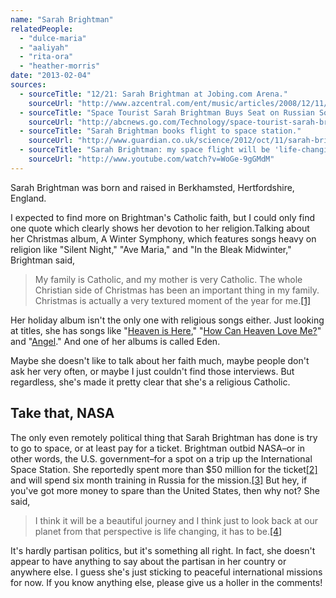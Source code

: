 ```yaml
---
name: "Sarah Brightman"
relatedPeople:
  - "dulce-maria"
  - "aaliyah"
  - "rita-ora"
  - "heather-morris"
date: "2013-02-04"
sources:
  - sourceTitle: "12/21: Sarah Brightman at Jobing.com Arena."
    sourceUrl: "http://www.azcentral.com/ent/music/articles/2008/12/11/20081211brightman.html"
  - sourceTitle: "Space Tourist Sarah Brightman Buys Seat on Russian Soyuz Spacecraft."
    sourceUrl: "http://abcnews.go.com/Technology/space-tourist-sarah-brightman-buys-seat-russian-soyuz/story?id=17384120"
  - sourceTitle: "Sarah Brightman books flight to space station."
    sourceUrl: "http://www.guardian.co.uk/science/2012/oct/11/sarah-brightman-space-station"
  - sourceTitle: "Sarah Brightman: my space flight will be 'life-changing.'"
    sourceUrl: "http://www.youtube.com/watch?v=WoGe-9gGMdM"
---
```


Sarah Brightman was born and raised in Berkhamsted, Hertfordshire, England.

I expected to find more on Brightman's Catholic faith, but I could only find one quote which clearly shows her devotion to her religion.Talking about her Christmas album, A Winter Symphony, which features songs heavy on religion like "Silent Night," "Ave Maria," and "In the Bleak Midwinter," Brightman said,

>My family is Catholic, and my mother is very Catholic. The whole Christian side of Christmas has been an important thing in my family. Christmas is actually a very textured moment of the year for me.<a class="source-citation" href="#http://www.azcentral.com/ent/music/articles/2008/12/11/20081211brightman.html" title="12/21: Sarah Brightman at Jobing.com Arena.">[1]</a>

Her holiday album isn't the only one with religious songs either. Just looking at titles, she has songs like "[Heaven is Here](http://www.sing365.com/music/lyric.nsf/Heaven-is-Here-lyrics-Sarah-Brightman/4D09B0DD28B61E954825696100133C58)," "[How Can Heaven Love Me?](http://www.metrolyrics.com/how-can-heaven-love-me-lyrics-sarah-brightman.html)" and "[Angel](http://www.lyricsreg.com/lyrics/sarah+brightman/Angel/)." And one of her albums is called Eden.

Maybe she doesn't like to talk about her faith much, maybe people don't ask her very often, or maybe I just couldn't find those interviews. But regardless, she's made it pretty clear that she's a religious Catholic.


## Take that, NASA

The only even remotely political thing that Sarah Brightman has done is try to go to space, or at least pay for a ticket. Brightman outbid NASA–or in other words, the U.S. government–for a spot on a trip up the International Space Station. She reportedly spent more than $50 million for the ticket<a class="source-citation" href="#http://abcnews.go.com/Technology/space-tourist-sarah-brightman-buys-seat-russian-soyuz/story?id=17384120" title="Space Tourist Sarah Brightman Buys Seat on Russian Soyuz Spacecraft.">[2]</a> and will spend six month training in Russia for the mission.<a class="source-citation" href="#http://www.guardian.co.uk/science/2012/oct/11/sarah-brightman-space-station" title="Sarah Brightman books flight to space station.">[3]</a> But hey, if you've got more money to spare than the United States, then why not? She said,

>I think it will be a beautiful journey and I think just to look back at our planet from that perspective is life changing, it has to be.<a class="source-citation" href="#http://www.youtube.com/watch?v=WoGe-9gGMdM" title="Sarah Brightman: my space flight will be &apos;life-changing.&apos;">[4]</a>

It's hardly partisan politics, but it's something all right. In fact, she doesn't appear to have anything to say about the partisan in her country or anywhere else. I guess she's just sticking to peaceful international missions for now. If you know anything else, please give us a holler in the comments!